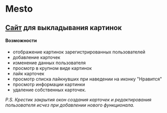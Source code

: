 # Mesto
## [Сайт](https://pyotr23.github.io/Mesto/) для выкладывания картинок
#### Возможности
  * отображение картинок зарегистрированных пользователей
  * добавление карточек
  * изменение данных пользователя
  * просмотр в крупном виде картинок
  * лайк карточек
  * просмотр списка лайкнувших при наведении на иконку "Нравится"
  * просмотр информации картинки
  * удаление собственных карточек.

_P.S. Крестик закрытия окон создания карточек и редактирования пользователя исчез при добавлении нового функционала._
